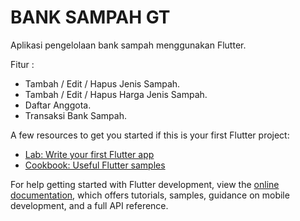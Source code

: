 # BANK SAMPAH GT

Aplikasi pengelolaan bank sampah menggunakan Flutter.

Fitur :

- Tambah / Edit / Hapus Jenis Sampah.
- Tambah / Edit / Hapus Harga Jenis Sampah.
- Daftar Anggota.
- Transaksi Bank Sampah.

A few resources to get you started if this is your first Flutter project:

- [Lab: Write your first Flutter app](https://docs.flutter.dev/get-started/codelab)
- [Cookbook: Useful Flutter samples](https://docs.flutter.dev/cookbook)

For help getting started with Flutter development, view the
[online documentation](https://docs.flutter.dev/), which offers tutorials,
samples, guidance on mobile development, and a full API reference.
